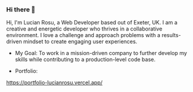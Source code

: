 ### Hi there 👋

<!--
**lucianRosuAtc/lucianRosuAtc** is a ✨ _special_ ✨ repository because its `README.md` (this file) appears on your GitHub profile.

Here are some ideas to get you started:

- 🔭 I’m currently working on ...
- 🌱 I’m currently learning ...
- 👯 I’m looking to collaborate on ...
- 🤔 I’m looking for help with ...
- 💬 Ask me about ...
- 📫 How to reach me: ...
- 😄 Pronouns: ...
- ⚡ Fun fact: ...
-->


Hi, I'm Lucian Rosu, a Web Developer based out of Exeter, UK. I am a creative and energetic developer who thrives in a collaborative environment. I love a challenge and approach problems with a results-driven mindset to create engaging user experiences.

* My Goal: 
To work in a mission-driven company to further develop my skills while contributing to a production-level code base. 

* Portfolio:

https://portfolio-lucianrosu.vercel.app/



